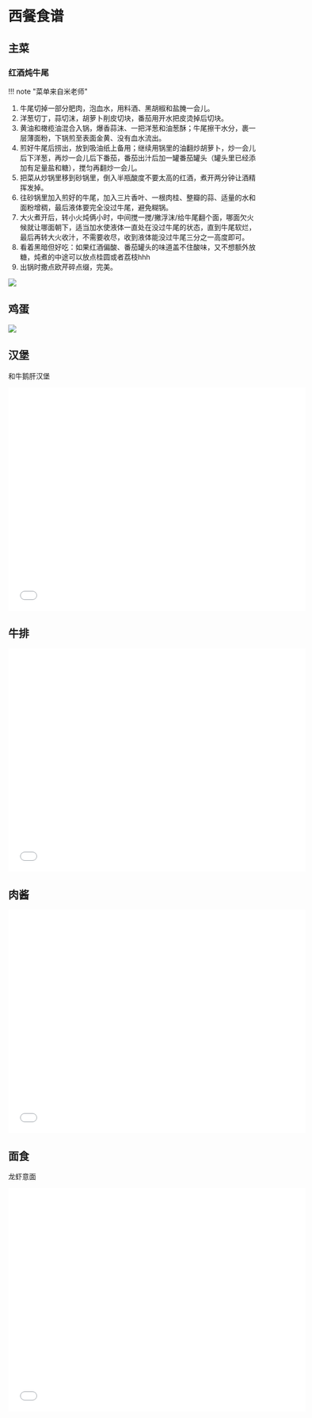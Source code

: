 # 西餐食谱

## 主菜

### 红酒炖牛尾

!!! note "菜单来自米老师"

1. 牛尾切掉一部分肥肉，泡血水，用料酒、黑胡椒和盐腌一会儿。
2. 洋葱切丁，蒜切沫，胡萝卜削皮切块，番茄用开水把皮烫掉后切块。
3. 黄油和橄榄油混合入锅，爆香蒜沫、一把洋葱和油葱酥；牛尾擦干水分，裹一层薄面粉，下锅煎至表面金黄、没有血水流出。
4. 煎好牛尾后捞出，放到吸油纸上备用；继续用锅里的油翻炒胡萝卜，炒一会儿后下洋葱，再炒一会儿后下番茄，番茄出汁后加一罐番茄罐头（罐头里已经添加有足量盐和糖），搅匀再翻炒一会儿。
5. 把菜从炒锅里移到砂锅里，倒入半瓶酸度不要太高的红酒，煮开两分钟让酒精挥发掉。
6. 往砂锅里加入煎好的牛尾，加入三片香叶、一根肉桂、整瓣的蒜、适量的水和面粉增稠，最后液体要完全没过牛尾，避免糊锅。
7. 大火煮开后，转小火炖俩小时，中间搅一搅/撇浮沫/给牛尾翻个面，哪面欠火候就让哪面朝下，适当加水使液体一直处在没过牛尾的状态，直到牛尾软烂，最后再转大火收汁，不需要收尽，收到液体能没过牛尾三分之一高度即可。
8. 看着黑暗但好吃：如果红酒偏酸、番茄罐头的味道盖不住酸味，又不想额外放糖，炖煮的中途可以放点桂圆或者荔枝hhh
9. 出锅时撒点欧芹碎点缀，完美。

![](https://philfan-pic.oss-cn-beijing.aliyuncs.com/web_pic/Interest__Eat__assets__eat-west.assets__image-20250815213945599.webp)

## 鸡蛋

![](https://philfan-pic.oss-cn-beijing.aliyuncs.com/web_pic/Interest__Eat__assets__eat-west.assets__IMG_2989.webp)



## 汉堡

和牛鹅肝汉堡
<iframe src="//player.bilibili.com/player.html?isOutside=true&aid=114266380177545&bvid=BV19LfwY2E3G&cid=29193275206&p=1&autoplay=0" scrolling="no" border="0" frameborder="no" framespacing="0" allowfullscreen="true" width=600px height=450px></iframe>


## 牛排
<iframe src="//player.bilibili.com/player.html?isOutside=true&aid=113128096536012&bvid=BV1V444esEsX&cid=25649223381&p=1&autoplay=0" scrolling="no" border="0" frameborder="no" framespacing="0" allowfullscreen="true" width=600px height=450px></iframe>

## 肉酱

<iframe src="//player.bilibili.com/player.html?isOutside=true&aid=113783347353929&bvid=BV1hBr2YZEtG&cid=27738113995&p=1&autoplay=0" scrolling="no" border="0" frameborder="no" framespacing="0" allowfullscreen="true" width=600px height=450px></iframe>

## 面食

龙虾意面

<iframe src="//player.bilibili.com/player.html?isOutside=true&aid=114026818312373&bvid=BV1LCAeepEgh&cid=28463204333&p=1&autoplay=0" scrolling="no" border="0" frameborder="no" framespacing="0" allowfullscreen="true" width=600px height=450px></iframe>
